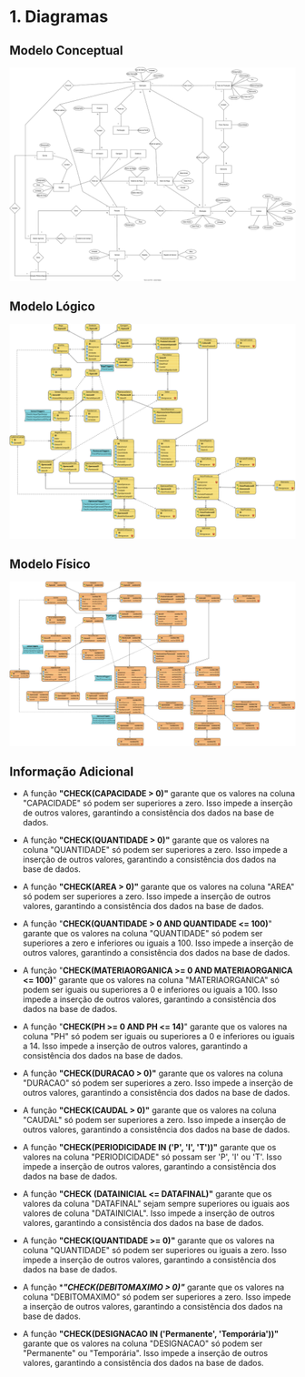 
# 1. Diagramas

## Modelo Conceptual

![ModeloConceptual](svg/ConceptualModel.svg)

## Modelo Lógico

![ModeloLogico](svg/LogicalModel.svg)


## Modelo Físico
![ModeloFisico](svg/PhysicalModel.svg)

## Informação Adicional

 - A função **__"CHECK(CAPACIDADE > 0)"__**
    garante que os valores na coluna "CAPACIDADE" só podem ser superiores a zero.
    Isso impede a inserção de outros valores, garantindo a consistência dos dados na base de dados.

 - A função **__"CHECK(QUANTIDADE > 0)"__**
    garante que os valores na coluna "QUANTIDADE" só podem ser superiores a zero.
    Isso impede a inserção de outros valores, garantindo a consistência dos dados na base de dados.

 - A função **__"CHECK(AREA > 0)"__**
    garante que os valores na coluna "AREA" só podem ser superiores a zero.
    Isso impede a inserção de outros valores, garantindo a consistência dos dados na base de dados.

 - A função "**__CHECK(QUANTIDADE > 0 AND QUANTIDADE <= 100)__**"
    garante que os valores na coluna "QUANTIDADE" só podem ser superiores a zero e inferiores ou iguais a 100.
    Isso impede a inserção de outros valores, garantindo a consistência dos dados na base de dados.

 - A função "**__CHECK(MATERIAORGANICA >= 0 AND MATERIAORGANICA <= 100)__**"
    garante que os valores na coluna "MATERIAORGANICA" só podem ser iguais ou superiores a 0 e inferiores ou iguais a 100.
    Isso impede a inserção de outros valores, garantindo a consistência dos dados na base de dados.

-  A função "**__CHECK(PH >= 0 AND PH <= 14)__**"
    garante que os valores na coluna "PH" só podem ser iguais ou superiores a 0 e inferiores ou iguais a 14.
    Isso impede a inserção de outros valores, garantindo a consistência dos dados na base de dados.

 - A função **__"CHECK(DURACAO > 0)"__**
    garante que os valores na coluna "DURACAO" só podem ser superiores a zero.
    Isso impede a inserção de outros valores, garantindo a consistência dos dados na base de dados.

 - A função **__"CHECK(CAUDAL > 0)"__**
    garante que os valores na coluna "CAUDAL" só podem ser superiores a zero.
    Isso impede a inserção de outros valores, garantindo a consistência dos dados na base de dados.

 - A função **__"CHECK(PERIODICIDADE IN ('P', 'I', 'T'))"__**
    garante que os valores na coluna "PERIODICIDADE" só possam ser 'P', 'I' ou 'T'.
    Isso impede a inserção de outros valores, garantindo a consistência dos dados na base de dados.

 - A função **__"CHECK (DATAINICIAL <= DATAFINAL)"__**
    garante que os valores da coluna "DATAFINAL" sejam sempre superiores ou iguais aos valores de coluna "DATAINICIAL".
    Isso impede a inserção de outros valores, garantindo a consistência dos dados na base de dados.

 - A função **__"CHECK(QUANTIDADE >= 0)"__**
    garante que os valores na coluna "QUANTIDADE" só podem ser superiores ou iguais a zero.
    Isso impede a inserção de outros valores, garantindo a consistência dos dados na base de dados.
    
 - A função **__"CHECK(DEBITOMAXIMO > 0)"__*
    garante que os valores na coluna "DEBITOMAXIMO" só podem ser superiores a zero.
    Isso impede a inserção de outros valores, garantindo a consistência dos dados na base de dados.

 - A função **__"CHECK(DESIGNACAO IN ('Permanente', 'Temporária'))"__**
    garante que os valores na coluna "DESIGNACAO" só podem ser "Permanente" ou "Temporária".
    Isso impede a inserção de outros valores, garantindo a consistência dos dados na base de dados.

